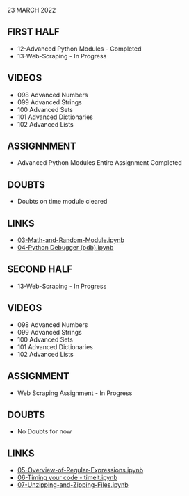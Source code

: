 23 MARCH 2022

## FIRST HALF

- 12-Advanced Python Modules - Completed
- 13-Web-Scraping - In Progress

## VIDEOS

- 098 Advanced Numbers
- 099 Advanced Strings
- 100 Advanced Sets
- 101 Advanced Dictionaries
- 102 Advanced Lists

## ASSIGNNMENT

- Advanced Python Modules Entire Assignment Completed

## DOUBTS 

- Doubts on time module cleared

## LINKS

- [03-Math-and-Random-Module.ipynb](https://github.com/Pierian-Data/Complete-Python-3-Bootcamp/blob/master/12-Advanced%20Python%20Modules/03-Math-and-Random-Module.ipynb)
- [04-Python Debugger (pdb).ipynb](https://github.com/Pierian-Data/Complete-Python-3-Bootcamp/blob/master/12-Advanced%20Python%20Modules/04-Python%20Debugger%20(pdb).ipynb)

## SECOND HALF

- 13-Web-Scraping - In Progress

## VIDEOS

- 098 Advanced Numbers
- 099 Advanced Strings
- 100 Advanced Sets
- 101 Advanced Dictionaries
- 102 Advanced Lists

## ASSIGNMENT

- Web Scraping Assignment - In Progress

## DOUBTS

- No Doubts for now

## LINKS

- [05-Overview-of-Regular-Expressions.ipynb](https://github.com/Pierian-Data/Complete-Python-3-Bootcamp/blob/master/12-Advanced%20Python%20Modules/05-Overview-of-Regular-Expressions.ipynb)
- [06-Timing your code - timeit.ipynb](https://github.com/Pierian-Data/Complete-Python-3-Bootcamp/blob/master/12-Advanced%20Python%20Modules/06-Timing%20your%20code%20-%20timeit.ipynb)
- [07-Unzipping-and-Zipping-Files.ipynb](https://github.com/Pierian-Data/Complete-Python-3-Bootcamp/blob/master/12-Advanced%20Python%20Modules/07-Unzipping-and-Zipping-Files.ipynb)